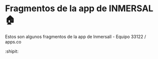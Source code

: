# Fragmentos de la app de INMERSAL :house:
Estos son algunos fragmentos de la app de Inmersall - Equipo 33122 / apps.co

:shipit:
